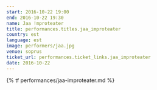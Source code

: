```yaml
---
start: 2016-10-22 19:00
end: 2016-10-22 19:30
name: Jaa !mproteater
title: performances.titles.jaa_improteater
country: est
language: est
image: performers/jaa.jpg
venue: soprus
ticket_url: performances.ticket_links.jaa_improteater
date: 2016-10-22
---
```


{% tf performances/jaa-improteater.md %}
